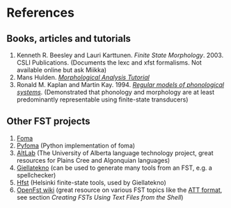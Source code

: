 # References

## Books, articles and tutorials

1. Kenneth R. Beesley and Lauri Karttunen. *Finite State Morphology*. 2003. CSLI Publications. (Documents the lexc and xfst formalisms. Not available online but ask Miikka)
2. Mans Hulden. [*Morphological Analysis Tutorial*](https://fomafst.github.io/morphtut.html)
3. Ronald M. Kaplan and Martin Kay. 1994. [*Regular models of phonological systems*](https://aclanthology.org/J94-3001.pdf). (Demonstrated that phonology and morphology are at least predominantly representable using finite-state transducers)

## Other FST projects

1. [Foma](https://github.com/mhulden/foma/tree/master)
2. [Pyfoma](https://github.com/mhulden/pyfoma/tree/main) (Python implementation of foma)
3. [AltLab](https://altlab.ualberta.ca/) (The University of Alberta language technology project, great resources for Plains Cree and Algonquian languages)
4. [Giellatekno](https://giellatekno.uit.no/index.eng.html) (can be used to generate many tools from an FST, e.g. a spellchecker)
5. [Hfst](https://github.com/hfst/hfst) (Helsinki finite-state tools, used by Giellatekno)
6. [OpenFst wiki](https://www.openfst.org/twiki/bin/view/FST/WebHome) (great resource on various FST topics like the [ATT format](https://www.openfst.org/twiki/bin/view/FST/FstQuickTour), see section *Creating FSTs Using Text Files from the Shell*)
